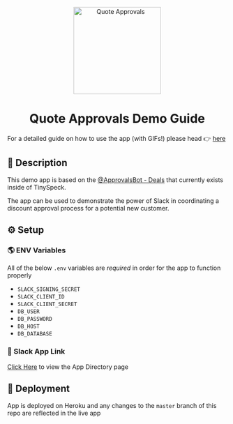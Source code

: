 <p align="center">
  <img src="https://avatars.slack-edge.com/2020-09-15/1371410566820_3597bb68914fe21478f4_512.png" alt="Quote Approvals" width="200" />
</p>

<div align="center">
  <h1>Quote Approvals Demo Guide</h1>
</div>

For a detailed guide on how to use the app (with GIFs!) please head :point_right: [here](https://docs.google.com/document/d/13CHXzCkpyCMfTeWT7SyCkyn0_Nf-csxsL6TYx2BXp4M/edit?usp=sharing)


## 📃 Description


This demo app is based on the [@ApprovalsBot - Deals](https://slack-sales-and-cs.slack.com/apps/ANLSXKXNF-approvalsbot-deals?next_id=0) that currently exists inside of TinySpeck.

The app can be used to demonstrate the power of Slack in coordinating a discount approval process for a potential new customer.


## ⚙️ Setup

### :earth_americas: ENV Variables

All of the below `.env` variables are *required* in order for the app to function properly

- `SLACK_SIGNING_SECRET`
- `SLACK_CLIENT_ID`
- `SLACK_CLIENT_SECRET`
- `DB_USER`
- `DB_PASSWORD`
- `DB_HOST`
- `DB_DATABASE`

### :link: Slack App Link

[Click Here](https://slack-demo-eng.slack.com/apps/A01AJDXR8SJ-quote-approvals?did_revoke_all=1&next_id=0) to view the App Directory page


## :rocket: Deployment

App is deployed on Heroku and any changes to the `master` branch of this repo are reflected in the live app
